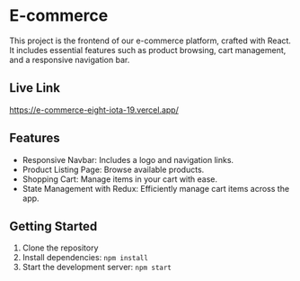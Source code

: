 # E-commerce

This project is the frontend of our e-commerce platform, crafted with React. It includes essential features such as product browsing, cart management, and a responsive navigation bar.

## Live Link
https://e-commerce-eight-iota-19.vercel.app/

## Features

- Responsive Navbar: Includes a logo and navigation links.
- Product Listing Page: Browse available products.
- Shopping Cart: Manage items in your cart with ease.
- State Management with Redux: Efficiently manage cart items across the app.

## Getting Started

1. Clone the repository
2. Install dependencies: `npm install`
3. Start the development server: `npm start`
